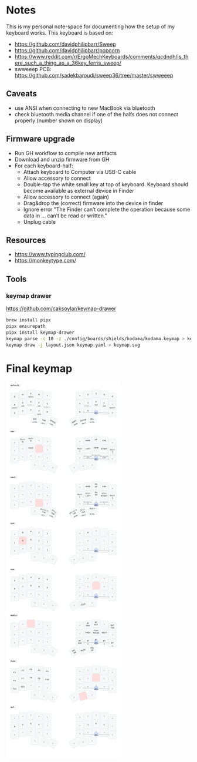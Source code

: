 # Notes

This is my personal note-space for documenting how the setup of my keyboard works.
This keyboard is based on:

- https://github.com/davidphilipbarr/Sweep
- https://github.com/davidphilipbarr/popcorn
- https://www.reddit.com/r/ErgoMechKeyboards/comments/qcdndh/is_there_such_a_thing_as_a_36key_ferris_sweep/
- swweeep PCB: https://github.com/sadekbaroudi/sweep36/tree/master/swweeep

## Caveats

- use ANSI when connecting to new MacBook via bluetooth
- check bluetooth media channel if one of the halfs does not connect properly (number shown on display)

## Firmware upgrade

- Run GH workflow to compile new artifacts
- Download and unzip firmware from GH
- For each keyboard-half:
  - Attach keyboard to Computer via USB-C cable
  - Allow accessory to connect
  - Double-tap the white small key at top of keyboard. Keyboard should become available as external device in Finder
  - Allow accessory to connect (again)
  - Drag&drop the (correct) firmware into the device in finder
  - Ignore error "The Finder can’t complete the operation because some data in ... can’t be read or written."
  - Unplug cable

## Resources

- https://www.typingclub.com/
- https://monkeytype.com/

## Tools

### keymap drawer

https://github.com/caksoylar/keymap-drawer

```zsh
brew install pipx
pipx ensurepath
pipx install keymap-drawer
keymap parse -c 10 -z ./config/boards/shields/kodama/kodama.keymap > keymap.yaml
keymap draw -j layout.json keymap.yaml > keymap.svg
```

# Final keymap

![./keymap.svg](./keymap.svg)
